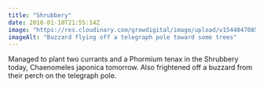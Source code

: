 ```yaml
---
title: "Shrubbery"
date: 2018-01-10T21:55:14Z
image: "https://res.cloudinary.com/growdigital/image/upload/v1544047085/buzzard-27840323499.jpg"
imageAlt: "Buzzard flying off a telegraph pole toward some trees"
---
```


Managed to plant two currants and a Phormium tenax in the Shrubbery today, Chaenomeles japonica tomorrow. Also frightened off a buzzard from their perch on the telegraph pole.
